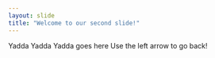 ```yaml
---
layout: slide
title: "Welcome to our second slide!"
---
```

Yadda Yadda Yadda goes here
Use the left arrow to go back!
